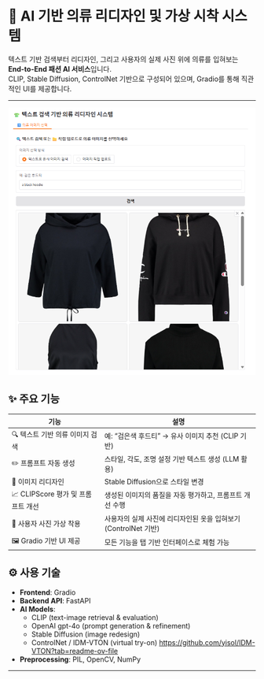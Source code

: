 # 👕 AI 기반 의류 리디자인 및 가상 시착 시스템

텍스트 기반 검색부터 리디자인, 그리고 사용자의 실제 사진 위에 의류를 입혀보는 **End-to-End 패션 AI 서비스**입니다.  
CLIP, Stable Diffusion, ControlNet 기반으로 구성되어 있으며, Gradio를 통해 직관적인 UI를 제공합니다.

---
![Main Banner](image_asset/front_main.png)

## ✨ 주요 기능

| 기능 | 설명 |
|------|------|
| 🔍 텍스트 기반 의류 이미지 검색 | 예: “검은색 후드티” → 유사 이미지 추천 (CLIP 기반) |
| ✏️ 프롬프트 자동 생성 | 스타일, 각도, 조명 설정 기반 텍스트 생성 (LLM 활용) |
| 🎨 이미지 리디자인 | Stable Diffusion으로 스타일 변경 |
| 📈 CLIPScore 평가 및 프롬프트 개선 | 생성된 이미지의 품질을 자동 평가하고, 프롬프트 개선 수행 |
| 🧍 사용자 사진 가상 착용 | 사용자의 실제 사진에 리디자인된 옷을 입혀보기 (ControlNet 기반) |
| 🖼️ Gradio 기반 UI 제공 | 모든 기능을 탭 기반 인터페이스로 체험 가능 |

## ⚙️ 사용 기술

- **Frontend**: Gradio
- **Backend API**: FastAPI
- **AI Models**:
  - CLIP (text-image retrieval & evaluation)
  - OpenAI gpt-4o (prompt generation & refinement)
  - Stable Diffusion (image redesign)
  - ControlNet / IDM-VTON  (virtual try-on) https://github.com/yisol/IDM-VTON?tab=readme-ov-file 
- **Preprocessing**: PIL, OpenCV, NumPy

---
